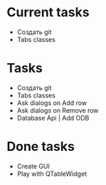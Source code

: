 # Current tasks
- Создать git
- Tabs classes

# Tasks
- Создать git
- Tabs classes
- Ask dialogs on Add row
- Ask dialogs on Remove row
- Database Api | Add ODB

# Done tasks
- Create GUI
- Play with QTableWidget